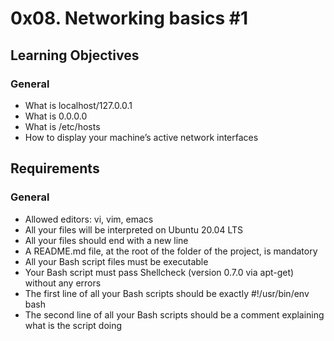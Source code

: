 # 0x08. Networking basics #1

## Learning Objectives

### General

- What is localhost/127.0.0.1 
- What is 0.0.0.0 
- What is /etc/hosts 
- How to display your machine’s active network interfaces 

## Requirements 

### General 

- Allowed editors: vi, vim, emacs 
- All your files will be interpreted on Ubuntu 20.04 LTS 
- All your files should end with a new line 
- A README.md file, at the root of the folder of the project, is mandatory 
- All your Bash script files must be executable 
- Your Bash script must pass Shellcheck (version 0.7.0 via apt-get) without any errors 
- The first line of all your Bash scripts should be exactly #!/usr/bin/env bash 
- The second line of all your Bash scripts should be a comment explaining what is the script doing 
